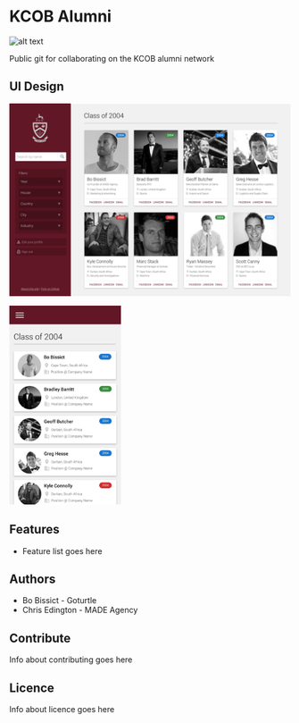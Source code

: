 # KCOB Alumni

![alt text](https://img.shields.io/badge/version-0.01-brightgreen.svg "Logo Title Text 1")


Public git for collaborating on the KCOB alumni network

## UI Design

![alt tag](/assets/screenshots/desktop.jpg)

<img src="/assets/screenshots/mobile.jpg" width="200">

## Features

* Feature list goes here

## Authors

* Bo Bissict - Goturtle
* Chris Edington - MADE Agency

## Contribute

Info about contributing goes here

## Licence

Info about licence goes here
